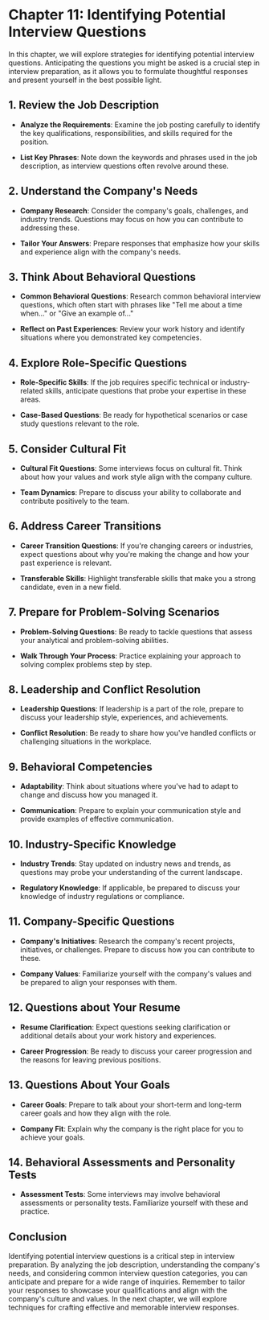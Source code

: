 Chapter 11: Identifying Potential Interview Questions
=====================================================

In this chapter, we will explore strategies for identifying potential interview questions. Anticipating the questions you might be asked is a crucial step in interview preparation, as it allows you to formulate thoughtful responses and present yourself in the best possible light.

**1. Review the Job Description**
---------------------------------

* **Analyze the Requirements**: Examine the job posting carefully to identify the key qualifications, responsibilities, and skills required for the position.

* **List Key Phrases**: Note down the keywords and phrases used in the job description, as interview questions often revolve around these.

**2. Understand the Company's Needs**
-------------------------------------

* **Company Research**: Consider the company's goals, challenges, and industry trends. Questions may focus on how you can contribute to addressing these.

* **Tailor Your Answers**: Prepare responses that emphasize how your skills and experience align with the company's needs.

**3. Think About Behavioral Questions**
---------------------------------------

* **Common Behavioral Questions**: Research common behavioral interview questions, which often start with phrases like "Tell me about a time when..." or "Give an example of..."

* **Reflect on Past Experiences**: Review your work history and identify situations where you demonstrated key competencies.

**4. Explore Role-Specific Questions**
--------------------------------------

* **Role-Specific Skills**: If the job requires specific technical or industry-related skills, anticipate questions that probe your expertise in these areas.

* **Case-Based Questions**: Be ready for hypothetical scenarios or case study questions relevant to the role.

**5. Consider Cultural Fit**
----------------------------

* **Cultural Fit Questions**: Some interviews focus on cultural fit. Think about how your values and work style align with the company culture.

* **Team Dynamics**: Prepare to discuss your ability to collaborate and contribute positively to the team.

**6. Address Career Transitions**
---------------------------------

* **Career Transition Questions**: If you're changing careers or industries, expect questions about why you're making the change and how your past experience is relevant.

* **Transferable Skills**: Highlight transferable skills that make you a strong candidate, even in a new field.

**7. Prepare for Problem-Solving Scenarios**
--------------------------------------------

* **Problem-Solving Questions**: Be ready to tackle questions that assess your analytical and problem-solving abilities.

* **Walk Through Your Process**: Practice explaining your approach to solving complex problems step by step.

**8. Leadership and Conflict Resolution**
-----------------------------------------

* **Leadership Questions**: If leadership is a part of the role, prepare to discuss your leadership style, experiences, and achievements.

* **Conflict Resolution**: Be ready to share how you've handled conflicts or challenging situations in the workplace.

**9. Behavioral Competencies**
------------------------------

* **Adaptability**: Think about situations where you've had to adapt to change and discuss how you managed it.

* **Communication**: Prepare to explain your communication style and provide examples of effective communication.

**10. Industry-Specific Knowledge**
-----------------------------------

* **Industry Trends**: Stay updated on industry news and trends, as questions may probe your understanding of the current landscape.

* **Regulatory Knowledge**: If applicable, be prepared to discuss your knowledge of industry regulations or compliance.

**11. Company-Specific Questions**
----------------------------------

* **Company's Initiatives**: Research the company's recent projects, initiatives, or challenges. Prepare to discuss how you can contribute to these.

* **Company Values**: Familiarize yourself with the company's values and be prepared to align your responses with them.

**12. Questions about Your Resume**
-----------------------------------

* **Resume Clarification**: Expect questions seeking clarification or additional details about your work history and experiences.

* **Career Progression**: Be ready to discuss your career progression and the reasons for leaving previous positions.

**13. Questions About Your Goals**
----------------------------------

* **Career Goals**: Prepare to talk about your short-term and long-term career goals and how they align with the role.

* **Company Fit**: Explain why the company is the right place for you to achieve your goals.

**14. Behavioral Assessments and Personality Tests**
----------------------------------------------------

* **Assessment Tests**: Some interviews may involve behavioral assessments or personality tests. Familiarize yourself with these and practice.

**Conclusion**
--------------

Identifying potential interview questions is a critical step in interview preparation. By analyzing the job description, understanding the company's needs, and considering common interview question categories, you can anticipate and prepare for a wide range of inquiries. Remember to tailor your responses to showcase your qualifications and align with the company's culture and values. In the next chapter, we will explore techniques for crafting effective and memorable interview responses.
